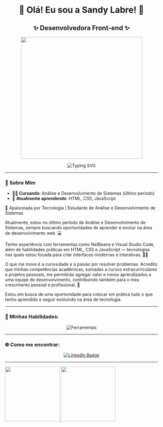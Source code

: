 <h1 align="center">🌸 Olá! Eu sou a Sandy Labre! 🌸</h1>
<h2 align="center">✨ Desenvolvedora Front-end ✨</h2>

<p align="center">
  <img src="https://media.giphy.com/media/l4FGpP4lxGGgK5CBW/giphy.gif" width="400px"/>
</p>

<div align="center">
  <img src="https://readme-typing-svg.herokuapp.com?font=Poppins&color=FF69B4&size=30&center=true&vCenter=true&width=450&lines=Seja+bem-vindo+ao+meu+perfil!✨" alt="Typing SVG" />
</div>

---

### 🦄 Sobre Mim
- 👩‍🎓 **Cursando**: Análise e Desenvolvimento de Sistemas (último período)
- 🌱 **Atualmente aprendendo**: HTML, CSS, JavaScript.
  
🚀 Apaixonada por Tecnologia | Estudante de Análise e Desenvolvimento de Sistemas

Atualmente, estou no último período de Análise e Desenvolvimento de Sistemas, sempre buscando oportunidades de aprender e evoluir na área de desenvolvimento web. 💻

Tenho experiência com ferramentas como NetBeans e Visual Studio Code, além de habilidades práticas em HTML, CSS e JavaScript — tecnologias nas quais estou focada para criar interfaces modernas e interativas. 🎨✨

O que me move é a curiosidade e a paixão por resolver problemas. Acredito que minhas competências acadêmicas, somadas a cursos extracurriculares e projetos pessoais, me permitirão agregar valor e novos aprendizados a uma equipe de desenvolvimento, contribuindo também para o meu crescimento pessoal e profissional. 🌱

Estou em busca de uma oportunidade para colocar em prática tudo o que tenho aprendido e seguir evoluindo na área de tecnologia.

---

### 🎨 Minhas Habilidades:
<div align="center">
  <img src="https://skillicons.dev/icons?i=html,css,js,git,github,vscode," alt="Ferramentas" />
</div>

---

### 🌐 Como me encontrar:
<div align="center">
  <a href="https://www.linkedin.com/in/sandy-labre-shima-7a705b276/">
    <img src="https://img.shields.io/badge/LinkedIn-blue?logo=linkedin&logoColor=white" alt="LinkedIn Badge"/>
  </a>
</div>

---

<div>
<a href="https://github.com/SandyLabre">
<img loading="lazy" height="180em" src="https://github-readme-stats.vercel.app/api/top-langs/?username=SandyLabre&layout=compact&langs_count=7&theme=dracula"/>
<img loading="lazy" height="180em" src="https://github-readme-stats.vercel.app/api?username=SandyLabre&show_icons=true&theme=dracula&include_all_commits=true&count_private=true"/>
</div>







   
          

